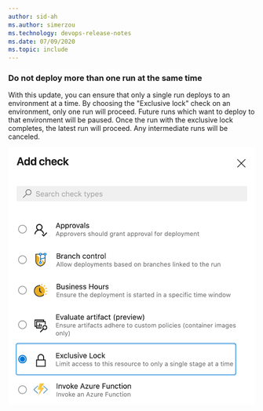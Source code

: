 ```yaml
---
author: sid-ah
ms.author: simerzou
ms.technology: devops-release-notes
ms.date: 07/09/2020
ms.topic: include
---
```


### Do not deploy more than one run at the same time

With this update, you can ensure that only a single run deploys to an environment at a time. By choosing the &quot;Exclusive lock&quot; check on an environment, only one run will proceed. Future runs which want to deploy to that environment will be paused. Once the run with the exclusive lock completes, the latest run will proceed. Any intermediate runs will be canceled.

![img](../../media/172-pipelines-0-0.png)<br></div>

    